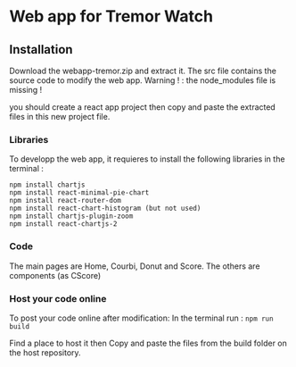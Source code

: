 # Web app for Tremor Watch

## Installation
Download the webapp-tremor.zip and extract it.
The src file contains the source code to modify the web app.
Warning ! : the node_modules file is missing ! 

you should create a react app project then copy and paste the extracted files in this new project file.

### Libraries
To developp the web app, it requieres to install the following libraries in the terminal :
``` npm install mathjs
npm install chartjs 
npm install react-minimal-pie-chart
npm install react-router-dom
npm install react-chart-histogram (but not used)
npm install chartjs-plugin-zoom
npm install react-chartjs-2 
```


### Code
The main pages are Home, Courbi, Donut and Score. The others are components (as CScore)


### Host your code online
To post your code online after modification:
In the terminal run : ``` npm run build ```

Find a place to host it then Copy and paste the files from the build folder on the host repository.
